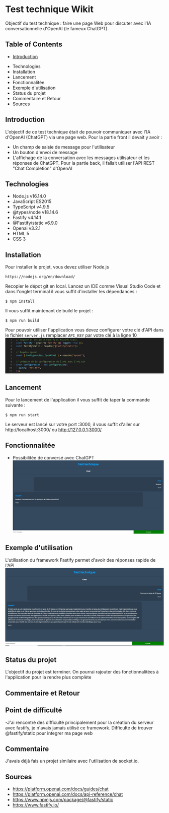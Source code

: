 # Test technique Wikit
Objectif du test technique : faire une page Web pour discuter avec l'IA conversationnelle d'OpenAI (le fameux ChatGPT).
## Table of Contents
- [Introduction](##Introduction)
* Technologies
* Installation
* Lancement
* Fonctionnalitée
* Exemple d'utilisation
* Status du projet
* Commentaire et Retour
* Sources

## Introduction
L'objectif de ce test technique était de pouvoir communiquer avec l'IA d'OpenAI (ChatGPT) via une page web.
Pour la partie front il devait y avoir :
* Un champ de saisie de message pour l'utilisateur
* Un bouton d'envoi de message
* L'affichage de la conversation avec les messages utilisateur et les réponses de ChatGPT.
Pour la partie back, il fallait utiliser l'API REST "Chat Completion" d'OpenAI

## Technologies
* Node.js v16.14.0
* JavaScript ES2015
* TypeScript v4.9.5
* @types/node v18.14.6
* Fastify v4.14.1
* @Fastify/static v6.9.0
* Openai v3.2.1
* HTML 5 
* CSS 3

## Installation
Pour installer le projet, vous devez utiliser Node.js 
```
https://nodejs.org/en/download/
```
Recopier le dépot git en local.
Lancez un IDE comme Visual Studio Code et dans l'onglet terminal il vous suffit d'installer les dépendances :
```
$ npm install
```
Il vous suffit maintenant de build le projet :
```
$ npm run build
```
Pour pouvoir utiliser l'application vous devez configurer votre clé d'API dans le fichier `server.js` remplacer `API_KEY` par votre clé à la ligne 10
![Change API KEY](./img/api_key.jpg)

## Lancement
Pour le lancement de l'application il vous suffit de taper la commande suivante :
```
$ npm run start
```
Le serveur est lancé sur votre port :3000, il vous suffit d'aller sur http://localhost:3000/ ou http://127.0.0.1:3000/

## Fonctionnalitée
* Possibilitée de conversé avec ChatGPT
![Chat Web Page](./img/chat.jpg)

## Exemple d'utilisation
L'utilisation du framework Fastify permet d'avoir des réponses rapide de l'API
![Exemple d'utilisation](./img/exempleUse.jpg)

## Status du projet
L'objectif du projet est terminer.
On pourrai rajouter des fonctionnalitées à l'application pour la rendre plus complète

## Commentaire et Retour
## Point de difficulté
-J'ai rencontré des difficulté principalement pour la création du serveur avec fastify, je n'avais jamais utilisé ce framework. Difficulté de trouver @fastify/static pour integrer ma page web

## Commentaire
J'avais déjà fais un projet similaire avec l'utilisation de socket.io.

## Sources
* https://platform.openai.com/docs/guides/chat 
* https://platform.openai.com/docs/api-reference/chat 
* https://www.npmjs.com/package/@fastify/static
* https://www.fastify.io/
